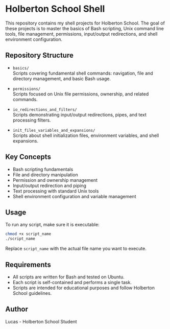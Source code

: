 # Holberton School Shell

This repository contains my shell projects for Holberton School. The goal of these projects is to master the basics of Bash scripting, Unix command line tools, file management, permissions, input/output redirections, and shell environment configuration.

## Repository Structure

- `basics/`  
  Scripts covering fundamental shell commands: navigation, file and directory management, and basic Bash usage.

- `permissions/`  
  Scripts focused on Unix file permissions, ownership, and related commands.

- `io_redirections_and_filters/`  
  Scripts demonstrating input/output redirections, pipes, and text processing filters.

- `init_files_variables_and_expansions/`  
  Scripts about shell initialization files, environment variables, and shell expansions.

## Key Concepts

- Bash scripting fundamentals
- File and directory manipulation
- Permission and ownership management
- Input/output redirection and piping
- Text processing with standard Unix tools
- Shell environment configuration and variable management

## Usage

To run any script, make sure it is executable:

```bash
chmod +x script_name
./script_name
```

Replace `script_name` with the actual file name you want to execute.

## Requirements

- All scripts are written for Bash and tested on Ubuntu.
- Each script is self-contained and performs a single task.
- Scripts are intended for educational purposes and follow Holberton School guidelines.

## Author

Lucas - Holberton School Student
